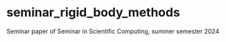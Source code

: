 # seminar_rigid_body_methods
Seminar paper of Seminar in Scientific Computing, summer semester 2024
